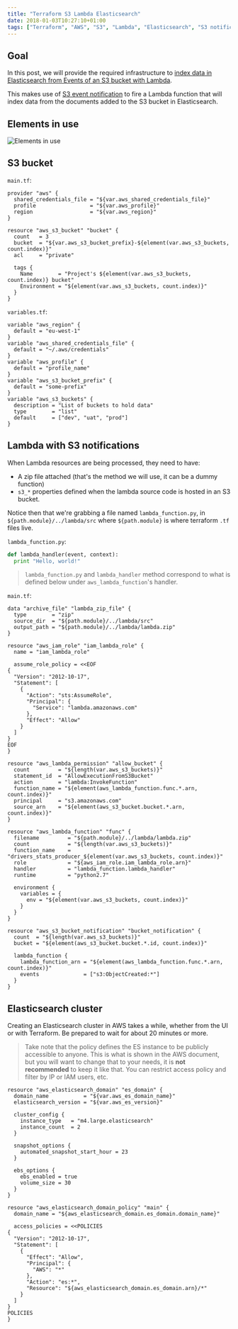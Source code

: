 ```yaml
---
title: "Terraform S3 Lambda Elasticsearch"
date: 2018-01-03T10:27:10+01:00
tags: ["Terraform", "AWS", "S3", "Lambda", "Elasticsearch", "S3 notifications"]
---
```


## Goal

In this post, we will provide the required infrastructure to [index data in Elasticsearch from Events of an S3 bucket with Lambda](https://aws.amazon.com/blogs/database/indexing-metadata-in-amazon-elasticsearch-service-using-aws-lambda-and-python/).

This makes use of [S3 event notification](https://docs.aws.amazon.com/AmazonS3/latest/dev/NotificationHowTo.html) to fire a Lambda function that will index data from the documents added to the S3 bucket in Elasticsearch.

## Elements in use

![Elements in use](https://d2908q01vomqb2.cloudfront.net/887309d048beef83ad3eabf2a79a64a389ab1c9f/2016/12/20/Services.png)

## S3 bucket

`main.tf`:

```
provider "aws" {
  shared_credentials_file = "${var.aws_shared_credentials_file}"
  profile                 = "${var.aws_profile}"
  region                  = "${var.aws_region}"
}

resource "aws_s3_bucket" "bucket" {
  count   = 3
  bucket  = "${var.aws_s3_bucket_prefix}-${element(var.aws_s3_buckets, count.index)}"
  acl     = "private"

  tags {
    Name        = "Project's ${element(var.aws_s3_buckets, count.index)} bucket"
    Environment = "${element(var.aws_s3_buckets, count.index)}"
  }
}
```

`variables.tf`:

```
variable "aws_region" {
  default = "eu-west-1"
}
variable "aws_shared_credentials_file" {
  default = "~/.aws/credentials"
}
variable "aws_profile" {
  default = "profile_name"
}
variable "aws_s3_bucket_prefix" {
  default = "some-prefix"
}
variable "aws_s3_buckets" {
  description = "List of buckets to hold data"
  type        = "list"
  default     = ["dev", "uat", "prod"]
}
```

## Lambda with S3 notifications

When Lambda resources are being processed, they need to have:

* A zip file attached (that's the method we will use, it can be a dummy function)
* `s3_*` properties defined when the lambda source code is hosted in an S3 bucket.

Notice then that we're grabbing a file named `lambda_function.py`, in `${path.module}/../lambda/src` where `${path.module}` is where terraform `.tf` files live.

`lambda_function.py`:

```python
def lambda_handler(event, context):
  print "Hello, world!"
```

> `lambda_function.py` and `lambda_handler` method correspond to what is defined below under `aws_lambda_function`'s handler.

`main.tf`:

```
data "archive_file" "lambda_zip_file" {
  type        = "zip"
  source_dir  = "${path.module}/../lambda/src"
  output_path = "${path.module}/../lambda/lambda.zip"
}

resource "aws_iam_role" "iam_lambda_role" {
  name = "iam_lambda_role"

  assume_role_policy = <<EOF
{
  "Version": "2012-10-17",
  "Statement": [
    {
      "Action": "sts:AssumeRole",
      "Principal": {
        "Service": "lambda.amazonaws.com"
      },
      "Effect": "Allow"
    }
  ]
}
EOF
}

resource "aws_lambda_permission" "allow_bucket" {
  count         = "${length(var.aws_s3_buckets)}"
  statement_id  = "AllowExecutionFromS3Bucket"
  action        = "lambda:InvokeFunction"
  function_name = "${element(aws_lambda_function.func.*.arn, count.index)}"
  principal     = "s3.amazonaws.com"
  source_arn    = "${element(aws_s3_bucket.bucket.*.arn, count.index)}"
}

resource "aws_lambda_function" "func" {
  filename         = "${path.module}/../lambda/lambda.zip"
  count            = "${length(var.aws_s3_buckets)}"
  function_name    = "drivers_stats_producer_${element(var.aws_s3_buckets, count.index)}"
  role             = "${aws_iam_role.iam_lambda_role.arn}"
  handler          = "lambda_function.lambda_handler"
  runtime          = "python2.7"

  environment {
    variables = {
      env = "${element(var.aws_s3_buckets, count.index)}"
    }
  }
}

resource "aws_s3_bucket_notification" "bucket_notification" {
  count  = "${length(var.aws_s3_buckets)}"
  bucket = "${element(aws_s3_bucket.bucket.*.id, count.index)}"

  lambda_function {
    lambda_function_arn = "${element(aws_lambda_function.func.*.arn, count.index)}"
    events              = ["s3:ObjectCreated:*"]
  }
}
```

## Elasticsearch cluster

Creating an Elasticsearch cluster in AWS takes a while, whether from the UI or with Terraform. 
Be prepared to wait for about 20 minutes or more. 

> Take note that the policy defines the ES instance to be publicly accessible to anyone. 
This is what is shown in the AWS document, but you will want to change that to your needs, it is **not recommended** to keep it like that. 
You can restrict access policy and filter by IP or IAM users, etc. 

```
resource "aws_elasticsearch_domain" "es_domain" {
  domain_name           = "${var.aws_es_domain_name}"
  elasticsearch_version = "${var.aws_es_version}"

  cluster_config {
    instance_type   = "m4.large.elasticsearch"
    instance_count  = 2
  }

  snapshot_options {
    automated_snapshot_start_hour = 23
  }

  ebs_options {
    ebs_enabled = true
    volume_size = 30
  }
}

resource "aws_elasticsearch_domain_policy" "main" {
  domain_name = "${aws_elasticsearch_domain.es_domain.domain_name}"

  access_policies = <<POLICIES
{
  "Version": "2012-10-17",
  "Statement": [
    {
      "Effect": "Allow",
      "Principal": {
        "AWS": "*"
      },
      "Action": "es:*",
      "Resource": "${aws_elasticsearch_domain.es_domain.arn}/*"
    }
  ]
}
POLICIES
}
```
